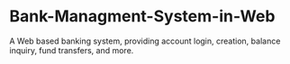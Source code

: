 # Bank-Managment-System-in-Web
A Web based banking system, providing account login, creation, balance inquiry, fund transfers, and more.
